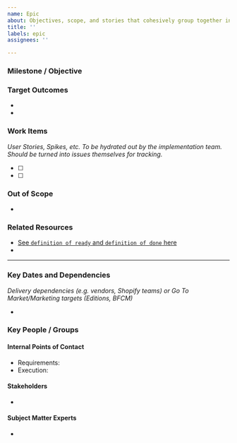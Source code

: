 ```yaml
---
name: Epic
about: Objectives, scope, and stories that cohesively group together into a phase or roll-out target.
title: ''
labels: epic
assignees: ''

---
```


### Milestone / Objective
<!-- E.g. Identify X, Unlock Y, Migrate A to B, June Edition - Deployments enhancements, etc. -->



### Target Outcomes
<!-- A checklist of things that are possible or expected outcomes/artifacts when this work is done -->

- 
- 

### Work Items
_User Stories, Spikes, etc._
_To be hydrated out by the implementation team. Should be turned into issues themselves for tracking._

- [ ]
- [ ]

### Out of Scope
<!-- What things are to be ignored within this chunk of work, with a brief why -->

- 

### Related Resources
<!-- Any reading material, diagrams, conversations, decision logs, or related work items -->

- [See `definition of ready` and `definition of done` here](https://docs.google.com/presentation/d/1uCH3vvFvdJgOHRwdTD5DCjVtk1rw8ic8dEmBn5Vdmtg/edit#slide=id.g13c58f52b17_0_207)
- 

---

### Key Dates and Dependencies
_Delivery dependencies (e.g. vendors, Shopify teams) or Go To Market/Marketing targets (Editions, BFCM)_

- 

### Key People / Groups
#### Internal Points of Contact
- Requirements:
- Execution:

#### Stakeholders
- 

#### Subject Matter Experts
- 

